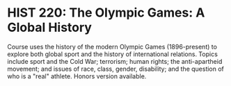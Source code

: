 # HIST 220: The Olympic Games: A Global History

Course uses the history of the modern Olympic Games (1896-present) to explore both global sport and the history of international relations. Topics include sport and the Cold War; terrorism; human rights; the anti-apartheid movement; and issues of race, class, gender, disability; and the question of who is a "real" athlete. Honors version available.